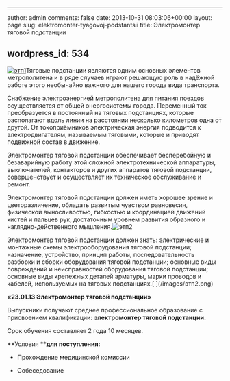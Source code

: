 ---

author: admin comments: false date: 2013-10-31 08:03:06+00:00 layout: page slug: elektromonter-tyagovoj-podstantsii title: Электромонтер тяговой подстанции

wordpress_id: 534
-----------------

[![этп1](/images/этп1-300x210.png)](/images/этп1.png)Тяговые подстанции являются одним основных элементов метрополитена и в ряде случаев играют решающую роль в надёжной работе этого необычайно важного для нашего города вида транспорта.

Снабжение электроэнергией метрополитена для питания поездов осуществляется от общей энергосистемы города. Переменный ток преобразуется в постоянный на тяговых подстанциях, которые располагают вдоль линии на расстоянии несколько километров одна от другой. От токоприёмников электрическая энергия подводится к электродвигателям, называемым тяговыми, которые и приводят подвижной состав в движение.

Электромонтер тяговой подстанции обеспечивает бесперебойную и безаварийную работу этой сложной электротехнической аппаратуры, выключателей, контакторов и других аппаратов тяговой подстанции, совершенствует и осуществляет их техническое обслуживание и ремонт.

Электромонтер тяговой подстанции должен иметь хорошее зрение и цветоразличение, обладать развитым чувством равновесия, физической выносливостью, гибкостью и координацией движений кистей и пальцев рук, достаточным уровнем развития образного и наглядно-действенного мышления.![этп2](/images/этп2-300x199.png)

Электромонтер тяговой подстанции должен знать: электрические и монтажные схемы электрооборудования тяговой подстанции; назначение, устройство, принцип работы, последовательность разборки и сборки оборудования тяговой подстанции; основные виды повреждений и неисправностей оборудования тяговой подстанции; основные виды крепежных деталей арматуры, марки проводов и кабелей, используемых на тяговых подстанциях.\[ ](/images/этп2.png)

**«23.01.13 Электромонтер тяговой подстанции»**

Выпускники получают среднее профессиональное образование с присвоением квалификации: **электромонтер тяговой подстанции.**

Срок обучения составляет 2 года 10 месяцев.

**Условия ****для поступления:**

-	Прохождение медицинской комиссии 

-	Собеседование
